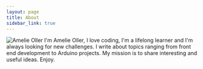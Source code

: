 ```yaml
---
layout: page
title: About
sidebar_link: true
---
```


![Amelie Oller](https://i.imgur.com/5a9aKTD.jpg#small "Amelie Oller")
I'm Amelie Oller, I love coding, I'm a lifelong learner and I'm always looking for new challenges. I write about topics ranging from front end development to Arduino projects. My mission is to share interesting and useful ideas. Enjoy.